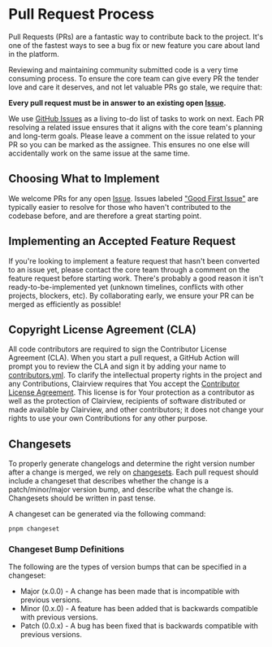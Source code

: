 # Pull Request Process

Pull Requests (PRs) are a fantastic way to contribute back to the project. It's one of the fastest ways to see a bug fix
or new feature you care about land in the platform.

Reviewing and maintaining community submitted code is a very time consuming process. To ensure the core team can give
every PR the tender love and care it deserves, and not let valuable PRs go stale, we require that:

**Every pull request must be in answer to an existing open [Issue](https://github.com/clairview/clairview/issues).**

We use [GitHub Issues](https://github.com/clairview/clairview/issues) as a living to-do list of tasks to work on next.
Each PR resolving a related issue ensures that it aligns with the core team's planning and long-term goals. Please leave
a comment on the issue related to your PR so you can be marked as the assignee. This ensures no one else will
accidentally work on the same issue at the same time.

## Choosing What to Implement

We welcome PRs for any open [Issue](https://github.com/clairview/clairview/issues). Issues labeled
["Good First Issue"](https://github.com/clairview/clairview/issues?q=is:issue+is:open+label:%22:star:+Good+First+Issue%22)
are typically easier to resolve for those who haven't contributed to the codebase before, and are therefore a great
starting point.

## Implementing an Accepted Feature Request

If you're looking to implement a feature request that hasn't been converted to an issue yet, please contact the core
team through a comment on the feature request before starting work. There's probably a good reason it isn't
ready-to-be-implemented yet (unknown timelines, conflicts with other projects, blockers, etc). By collaborating early,
we ensure your PR can be merged as efficiently as possible!

## Copyright License Agreement (CLA)

All code contributors are required to sign the Contributor License Agreement (CLA). When you start a pull request, a
GitHub Action will prompt you to review the CLA and sign it by adding your name to
[contributors.yml](https://github.com/clairview/clairview/blob/main/contributors.yml). To clarify the intellectual
property rights in the project and any Contributions, Clairview requires that You accept the
[Contributor License Agreement](https://github.com/clairview/clairview/blob/main/cla.md). This license is for Your
protection as a contributor as well as the protection of Clairview, recipients of software distributed or made available
by Clairview, and other contributors; it does not change your rights to use your own Contributions for any other purpose.

## Changesets

To properly generate changelogs and determine the right version number after a change is merged, we rely on
[changesets](https://github.com/changesets/changesets). Each pull request should include a changeset that describes
whether the change is a patch/minor/major version bump, and describe what the change is. Changesets should be written in
past tense.

A changeset can be generated via the following command:

```shell
pnpm changeset
```

### Changeset Bump Definitions

The following are the types of version bumps that can be specified in a changeset:

- Major (x.0.0) - A change has been made that is incompatible with previous versions.
- Minor (0.x.0) - A feature has been added that is backwards compatible with previous versions.
- Patch (0.0.x) - A bug has been fixed that is backwards compatible with previous versions.
